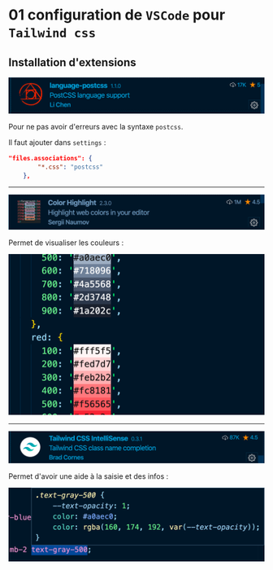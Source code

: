 # 01 configuration de `VSCode` pour `Tailwind css`

## Installation d'extensions

<img src="assets/Screenshot2020-06-15at10.30.15.png" alt="Screenshot 2020-06-15 at 10.30.15" style="zoom:67%;" />

Pour ne pas avoir d'erreurs avec la syntaxe `postcss`.

Il faut ajouter dans `settings` :

```json
"files.associations": {
        "*.css": "postcss"
    },
```

---

<img src="assets/Screenshot2020-06-15at10.32.09.png" alt="Screenshot 2020-06-15 at 10.32.09" style="zoom:67%;" />

Permet de visualiser les couleurs :

<img src="assets/Screenshot2020-06-15at10.32.53.png" alt="Screenshot 2020-06-15 at 10.32.53" style="zoom:50%;" />

---

<img src="assets/Screenshot2020-06-15at10.33.40.png" alt="Screenshot 2020-06-15 at 10.33.40" style="zoom:67%;" />

Permet d'avoir une aide à la saisie et des infos :

<img src="assets/Screenshot2020-06-15at10.34.22.png" alt="Screenshot 2020-06-15 at 10.34.22" style="zoom:67%;" />
